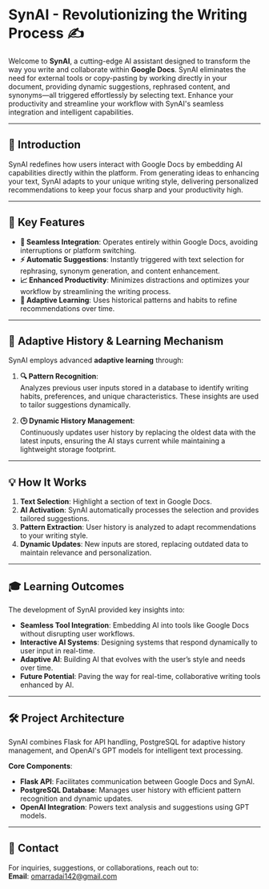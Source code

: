 # SynAI - Revolutionizing the Writing Process ✍️

Welcome to **SynAI**, a cutting-edge AI assistant designed to transform the way you write and collaborate within **Google Docs**. SynAI eliminates the need for external tools or copy-pasting by working directly in your document, providing dynamic suggestions, rephrased content, and synonyms—all triggered effortlessly by selecting text. Enhance your productivity and streamline your workflow with SynAI's seamless integration and intelligent capabilities.

---

## 🚀 Introduction  

SynAI redefines how users interact with Google Docs by embedding AI capabilities directly within the platform. From generating ideas to enhancing your text, SynAI adapts to your unique writing style, delivering personalized recommendations to keep your focus sharp and your productivity high.  

---

## 🌟 Key Features  

- **📝 Seamless Integration**: Operates entirely within Google Docs, avoiding interruptions or platform switching.  
- **⚡ Automatic Suggestions**: Instantly triggered with text selection for rephrasing, synonym generation, and content enhancement.  
- **📈 Enhanced Productivity**: Minimizes distractions and optimizes your workflow by streamlining the writing process.  
- **🤖 Adaptive Learning**: Uses historical patterns and habits to refine recommendations over time.  

---

## 🔬 Adaptive History & Learning Mechanism  

SynAI employs advanced **adaptive learning** through:  

1. **🔍 Pattern Recognition**:  
   Analyzes previous user inputs stored in a database to identify writing habits, preferences, and unique characteristics. These insights are used to tailor suggestions dynamically.  

2. **🕒 Dynamic History Management**:  
   Continuously updates user history by replacing the oldest data with the latest inputs, ensuring the AI stays current while maintaining a lightweight storage footprint.  

---

## 💡 How It Works  

1. **Text Selection**: Highlight a section of text in Google Docs.  
2. **AI Activation**: SynAI automatically processes the selection and provides tailored suggestions.  
3. **Pattern Extraction**: User history is analyzed to adapt recommendations to your writing style.  
4. **Dynamic Updates**: New inputs are stored, replacing outdated data to maintain relevance and personalization.  

---

## 🎓 Learning Outcomes  

The development of SynAI provided key insights into:  
- **Seamless Tool Integration**: Embedding AI into tools like Google Docs without disrupting user workflows.  
- **Interactive AI Systems**: Designing systems that respond dynamically to user input in real-time.  
- **Adaptive AI**: Building AI that evolves with the user’s style and needs over time.  
- **Future Potential**: Paving the way for real-time, collaborative writing tools enhanced by AI.  

---

## 🛠️ Project Architecture  

SynAI combines Flask for API handling, PostgreSQL for adaptive history management, and OpenAI's GPT models for intelligent text processing.  

**Core Components**:  
- **Flask API**: Facilitates communication between Google Docs and SynAI.  
- **PostgreSQL Database**: Manages user history with efficient pattern recognition and dynamic updates.  
- **OpenAI Integration**: Powers text analysis and suggestions using GPT models.

---

## 📧 Contact  

For inquiries, suggestions, or collaborations, reach out to:  
**Email**: [omarradai142@gmail.com](mailto:omarbradai142@gmail.com)  
